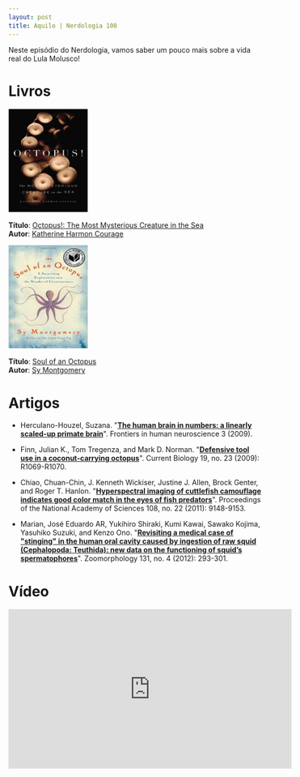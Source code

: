 ```yaml
---
layout: post
title: Aquilo | Nerdologia 108
---
```


Neste episódio do Nerdologia, vamos saber um pouco mais sobre a vida real do Lula Molusco!

Livros
=====

![Octopus!: The Most Mysterious Creature in the Sea](../images/octopus.jpg)

**Título**: [Octopus!: The Most Mysterious Creature in the Sea](http://www.amazon.com/Octopus-The-Most-Mysterious-Creature/dp/1591845270)<br>
**Autor**: [Katherine Harmon Courage](http://www.katherinecourage.com)

![Soul of an Octopus](../images/soul-octopus.jpg)

**Título**: [Soul of an Octopus](http://www.amazon.com.br/The-Soul-Octopus-Exploration-Consciousness/dp/1451697716)<br>
**Autor**: [Sy Montgomery](http://www.symontgomery.com/)

Artigos
=====

- Herculano-Houzel, Suzana. "[**The human brain in numbers: a linearly scaled-up primate brain**](http://www.ncbi.nlm.nih.gov/pubmed/19915731)". Frontiers in human neuroscience 3 (2009).

- Finn, Julian K., Tom Tregenza, and Mark D. Norman. "[**Defensive tool use in a coconut-carrying octopus**](http://www.cell.com/current-biology/abstract/S0960-9822(09)01914-9?_returnURL=http%3A%2F%2Flinkinghub.elsevier.com%2Fretrieve%2Fpii%2FS0960982209019149%3Fshowall%3Dtrue&cc=y=)". Current Biology 19, no. 23 (2009): R1069-R1070.

- Chiao, Chuan-Chin, J. Kenneth Wickiser, Justine J. Allen, Brock Genter, and Roger T. Hanlon. "[**Hyperspectral imaging of cuttlefish camouflage indicates good color match in the eyes of fish predators**](http://www.ncbi.nlm.nih.gov/pubmed/21576487)". Proceedings of the National Academy of Sciences 108, no. 22 (2011): 9148-9153.

- Marian, José Eduardo AR, Yukihiro Shiraki, Kumi Kawai, Sawako Kojima, Yasuhiko Suzuki, and Kenzo Ono. "[**Revisiting a medical case of "stinging" in the human oral cavity caused by ingestion of raw squid (Cephalopoda: Teuthida): new data on the functioning of squid’s spermatophores**](http://link.springer.com/article/10.1007%2Fs00435-012-0165-0)". Zoomorphology 131, no. 4 (2012): 293-301.

Vídeo
=====

<iframe width="560" height="315" src="https://www.youtube.com/embed/lrdQDLEQFMc" frameborder="0" allowfullscreen></iframe>

